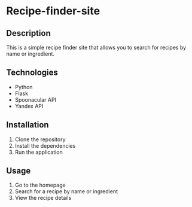# Recipe-finder-site

## Description

This is a simple recipe finder site that allows you to search for recipes by name or ingredient.    

## Technologies

- Python
- Flask
- Spoonacular API
- Yandex API

## Installation

1. Clone the repository
2. Install the dependencies
3. Run the application

## Usage

1. Go to the homepage
2. Search for a recipe by name or ingredient
3. View the recipe details

